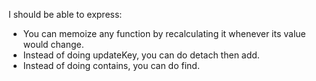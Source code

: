 I should be able to express:

- You can memoize any function by recalculating it whenever its value would change.
- Instead of doing updateKey, you can do detach then add.
- Instead of doing contains, you can do find.